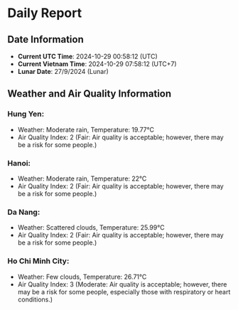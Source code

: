 # Daily Report
## Date Information
- **Current UTC Time**: 2024-10-29 00:58:12 (UTC)
- **Current Vietnam Time**: 2024-10-29 07:58:12 (UTC+7)
- **Lunar Date**: 27/9/2024 (Lunar)

## Weather and Air Quality Information

### Hung Yen:
- Weather: Moderate rain, Temperature: 19.77°C
- Air Quality Index: 2 (Fair: Air quality is acceptable; however, there may be a risk for some people.)

### Hanoi:
- Weather: Moderate rain, Temperature: 22°C
- Air Quality Index: 2 (Fair: Air quality is acceptable; however, there may be a risk for some people.)

### Da Nang:
- Weather: Scattered clouds, Temperature: 25.99°C
- Air Quality Index: 2 (Fair: Air quality is acceptable; however, there may be a risk for some people.)

### Ho Chi Minh City:
- Weather: Few clouds, Temperature: 26.71°C
- Air Quality Index: 3 (Moderate: Air quality is acceptable; however, there may be a risk for some people, especially those with respiratory or heart conditions.)

